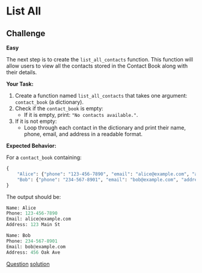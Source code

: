 # List All

## Challenge

**Easy**

The next step is to create the `list_all_contacts` function. This function will allow users to view all the contacts stored in the Contact Book along with their details.

**Your Task:**

1. Create a function named `list_all_contacts` that takes one argument: `contact_book` (a dictionary).
2. Check if the `contact_book` is empty:
   * If it is empty, print: `"No contacts available."`.
3. If it is not empty:
   * Loop through each contact in the dictionary and print their name, phone, email, and address in a readable format.

**Expected Behavior:**

For a `contact_book` containing:

```python
{
    "Alice": {"phone": "123-456-7890", "email": "alice@example.com", "address": "123 Main St"},
    "Bob": {"phone": "234-567-8901", "email": "bob@example.com", "address": "456 Oak Ave"}
}
```

The output should be:

```python
Name: Alice
Phone: 123-456-7890
Email: alice@example.com
Address: 123 Main St

Name: Bob
Phone: 234-567-8901
Email: bob@example.com
Address: 456 Oak Ave
```

[Question](q.py) [solution](solution.py)